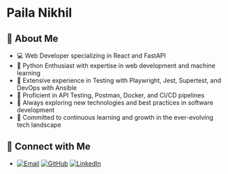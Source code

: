 # Paila Nikhil

## 🚀 About Me
- 💻 Web Developer specializing in React and FastAPI
- 🐍 Python Enthusiast with expertise in web development and machine learning
- 🔧 Extensive experience in Testing with Playwright, Jest, Supertest, and DevOps with Ansible
- 🧠 Proficient in API Testing, Postman, Docker, and CI/CD pipelines
- 👀 Always exploring new technologies and best practices in software development
- 🌱 Committed to continuous learning and growth in the ever-evolving tech landscape

## 🔗 Connect with Me
- [![Email](https://img.shields.io/badge/Email-pailanikhil30@gmail.com-blue)](mailto:pailanikhil30@gmail.com)   [![GitHub](https://img.shields.io/badge/GitHub-nikhil--3030-blue)](https://github.com/nikhil-3030)   [![LinkedIn](https://img.shields.io/badge/LinkedIn-nikhil--paila-blue)](https://www.linkedin.com/in/nikhil-paila/)







<!---
nikhil-3030/nikhil-3030 is a ✨ special ✨ repository because its `README.md` (this file) appears on your GitHub profile.
You can click the Preview link to take a look at your changes.
--->
